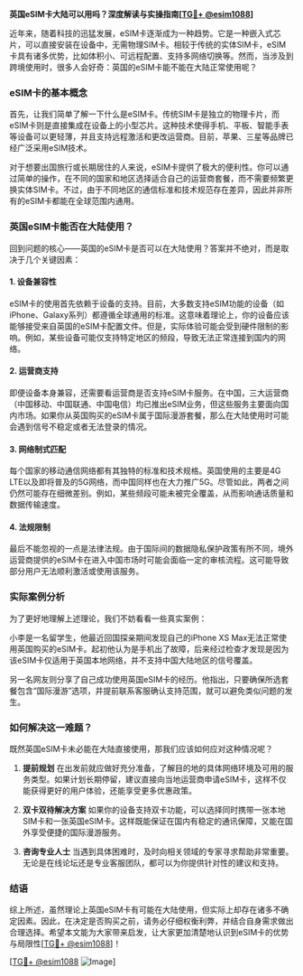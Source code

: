 **英国eSIM卡大陆可以用吗？深度解读与实操指南[[TG💪+ @esim1088](https://t.me/s/esim1088)]**

近年来，随着科技的迅猛发展，eSIM卡逐渐成为一种趋势。它是一种嵌入式芯片，可以直接安装在设备中，无需物理SIM卡。相较于传统的实体SIM卡，eSIM卡具有诸多优势，比如体积小、可远程配置、支持多网络切换等。然而，当涉及到跨境使用时，很多人会好奇：英国的eSIM卡能不能在大陆正常使用呢？

### eSIM卡的基本概念

首先，让我们简单了解一下什么是eSIM卡。传统SIM卡是独立的物理卡片，而eSIM卡则是直接集成在设备上的小型芯片。这种技术使得手机、平板、智能手表等设备可以更轻薄，并且支持远程激活和更改运营商。目前，苹果、三星等品牌已经广泛采用eSIM技术。

对于想要出国旅行或长期居住的人来说，eSIM卡提供了极大的便利性。你可以通过简单的操作，在不同的国家和地区选择适合自己的运营商套餐，而不需要频繁更换实体SIM卡。不过，由于不同地区的通信标准和技术规范存在差异，因此并非所有的eSIM卡都能在全球范围内通用。

### 英国eSIM卡能否在大陆使用？

回到问题的核心——英国的eSIM卡是否可以在大陆使用？答案并不绝对，而是取决于几个关键因素：

#### 1. 设备兼容性
eSIM卡的使用首先依赖于设备的支持。目前，大多数支持eSIM功能的设备（如iPhone、Galaxy系列）都遵循全球通用的标准。这意味着理论上，你的设备应该能够接受来自英国的eSIM卡配置文件。但是，实际体验可能会受到硬件限制的影响。例如，某些设备可能仅支持特定地区的频段，导致无法正常连接到国内的网络。

#### 2. 运营商支持
即便设备本身兼容，还需要看运营商是否支持eSIM卡服务。在中国，三大运营商（中国移动、中国联通、中国电信）均已推出eSIM业务，但这些服务主要面向国内市场。如果你从英国购买的eSIM卡属于国际漫游套餐，那么在大陆使用时可能会遇到信号不稳定或者无法登录的情况。

#### 3. 网络制式匹配
每个国家的移动通信网络都有其独特的标准和技术规格。英国使用的主要是4G LTE以及即将普及的5G网络，而中国同样也在大力推广5G。尽管如此，两者之间仍然可能存在细微差别。例如，某些频段可能未被完全覆盖，从而影响通话质量和数据传输速度。

#### 4. 法规限制
最后不能忽视的一点是法律法规。由于国际间的数据隐私保护政策有所不同，境外运营商提供的eSIM卡在进入中国市场时可能会面临一定的审核流程。这可能导致部分用户无法顺利激活或使用该服务。

### 实际案例分析

为了更好地理解上述理论，我们不妨看看一些真实案例：

小李是一名留学生，他最近回国探亲期间发现自己的iPhone XS Max无法正常使用英国购买的eSIM卡。起初他认为是手机出了故障，后来经过检查才发现是因为该eSIM卡仅适用于英国本地网络，并不支持中国大陆地区的信号覆盖。

另一名网友则分享了自己成功使用英国eSIM卡的经历。他指出，只要确保所选套餐包含“国际漫游”选项，并提前联系客服确认支持范围，就可以避免类似问题的发生。

### 如何解决这一难题？

既然英国eSIM卡未必能在大陆直接使用，那我们应该如何应对这种情况呢？

1. **提前规划**
   在出发前就应做好充分准备，了解目的地的具体网络环境及可用的服务类型。如果计划长期停留，建议直接向当地运营商申请eSIM卡，这样不仅能获得更好的用户体验，还能享受更多优惠政策。

2. **双卡双待解决方案**
   如果你的设备支持双卡功能，可以选择同时携带一张本地SIM卡和一张英国eSIM卡。这样既能保证在国内有稳定的通讯保障，又能在国外享受便捷的国际漫游服务。

3. **咨询专业人士**
   当遇到具体困难时，及时向相关领域的专家寻求帮助非常重要。无论是在线论坛还是专业客服团队，都可以为你提供针对性的建议和支持。

### 结语

综上所述，虽然理论上英国eSIM卡有可能在大陆使用，但实际上却存在诸多不确定因素。因此，在决定是否购买之前，请务必仔细权衡利弊，并结合自身需求做出合理选择。希望本文能为大家带来启发，让大家更加清楚地认识到eSIM卡的优势与局限性[[TG💪+ @esim1088](https://t.me/s/esim1088)]！

[[TG💪+ @esim1088](https://t.me/s/esim1088) ![Image](https://i.postimg.cc/4NQfJmqS/Snipaste-2025-05-13-00-14-12.png)]